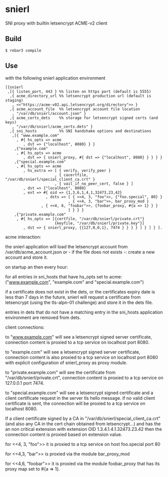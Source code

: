 snierl
=====

SNI proxy with builtin letsencrypt ACME-v2 client

Build
-----

    $ rebar3 compile


Use
-----

with the following snierl application environment

~~~
[{snierl
 ,[{ listen_port, 443 } %% listen on https port (default is 5555)
  ,{ acme_directory_url %% letsencrypt production url (default is staging)
   , <<"https://acme-v02.api.letsencrypt.org/directory">> }
  ,{ acme_account_file  %% letsencrypt account file location
   , "/var/db/snierl/account.json" }
  ,{ acme_certs_dets    %% storage for letsencrypt signed certs (and keys)
   , "/var/db/snierl/acme_certs.dets" }
  ,{ sni_hosts          %% SNI handshake options and destinations
   ,[{ "www.example.com"
     , #{ hs_opts => acme
        , dst => {"localhost", 8080} } }
    ,{"example.com"
     , #{ hs_opts => acme
        , dst => { snierl_proxy, #{ dst => {"localhost", 8080} } } } }
    ,{"special.example.com"
     , #{ hs_opts => acme
        , hs_extra => [ { verify, verify_peer }
                      , { cacertfile, "/var/db/snierl/special_client_ca.crt" }
                      , { vail_if_no_peer_cert, false } ]
        , dst => {"localhost", 8080}
        , ext => #{ oid => {1,3,6,1,4,1,32473,23,42}
                  , dsts => [ { <<4, 3, "foo">>, {"foo.special", 80} }
                            , { <<4, 3, "bar">>, bar_proxy_mod }
			    , { <<4, 6, "foobar">>, {foobar_proxy, #{a => 1} } }
                            ] } } }
    ,{"private.example.com"
     , #{ hs_opts => [{certfile, "/var/db/snierl/private.crt"}
                      {keyfile, "/var/db/snierl/private.key"}]
        , dst => { snierl_proxy, {{127,0,0,1}, 7474 } } } } ] } ] } ].
~~~

acme interaction:

the snierl application will load the letsencrypt account from
/var/db/acme_account.json or - if the file does not exists -:
create a new account and store it.

on startup an then every hour:

for all entries in sni_hosts that have hs_opts set to acme:
("www.example.com", "example.com" and "special.example.com")

if a certificate does not exist in the dets, or the certificates expiry date is
less than 7 days in the future, snierl will request a certificate from
letsencrypt (using the tls-alpn-01 challenge) and store it in the dets file.

entries in dets that do not have a matching entry in the sni_hosts application
environment are removed from dets.

client connections:

to "www.example.com" will see a letsencrypt signed server certificate,
connection content is proxied to a tcp service on localhost port 8080.

to "example.com" will see a letsencrypt signed server certificate,
connection content is also proxied to a tcp service on localhost port 8080
with explicit configuration of snierl_proxy as proxy module.

to "private.example.com" will see the certificate from
"/var/db/snierl/private.crt", connection content is proxied to a tcp service
on 127.0.0.1 port 7474.

to "special.example.com" will see a letsencrypt signed certificate and a
client certificate request in the server tls hello message.
if no valid client certificate is sent, the connection will be proxied to
a tcp service on localhost 8080.

If a client certificate signed by a CA in "/var/db/snierl/special_client_ca.crt"
(and also any CA in the cert chain obtained from letsencrypt...) and
has the an non critical extension with extension OID 1.3.4.1.4.1.32473.23.42
then the connection content is proxied based on extension value.

for <<4, 3, "foo">>  it is proxied to a tcp service on host foo.special port 80

for <<4,3, "bar">> is proxied via the module bar_proxy_mod

for <<4,6, "foobar">> it is proxied via the module foobar_proxy that has
its proxy map set to #{a => 1}.
